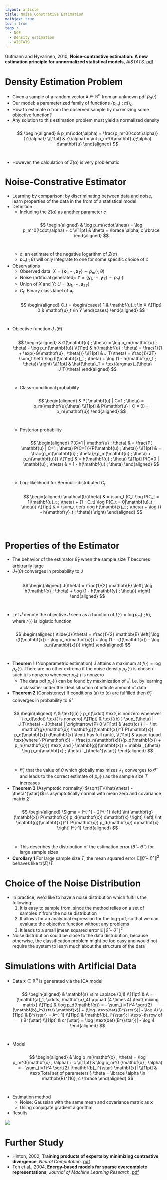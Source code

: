 ```yaml
---
layout: article
title: Noise Constrative Estimation
mathjax: true
toc : true
tags :
  - NCE
  - Density estimation
  - AISTATS
---
```





Gutmann and Hyvarinen, 2010, **Noise-contrastive estimation: A new estimation principle for unnormalized statistical models**, *AISTATS*. [pdf](http://proceedings.mlr.press/v9/gutmann10a/gutmann10a.pdf)




# Density Estimation Problem
  * Given a sample of a random vector $\mathbf{x} \in \mathbb{R}^n$ from an unknown pdf $p_d(\cdot)$
  * Our model: a parameterized family of functions $\lbrace p_m(\cdot;\alpha) \rbrace_{\alpha}$
  * How to estimate $\alpha$ from the observed sample by maximizing some objective function?
  * Any solution to this estimation problem must yield a normalized density
    <br/>
    <br/>
    $$
    \begin{aligned}
    & p_m(\cdot;\alpha) = \frac{p_m^0(\cdot;\alpha)}{Z(\alpha)} \\[11pt]
    & Z(\alpha) = \int p_m^0(\mathbf{u};\alpha) d\mathbf{u}
    \end{aligned}
    $$
    <br/>
    <br/>
  * However, the calculation of $Z(\alpha)$ is very problematic




# Noise-Constrative Estimator
  * Learning by comparison: by discriminating between data and noise, learn properties of the data in the from of a statistical model
  * Definition
    + Including the $Z(\alpha)$ as  another parameter $c$
      <br/>
      <br/>
      $$
      \begin{aligned}
      & \log p_m(\cdot;\theta) = \log p_m^0(\cdot;\alpha) + c \\[11pt]
      & \theta = \lbrace \alpha, c \rbrace
      \end{aligned}
      $$
      <br/>
      <br/>
    + $c$: an estimate of the negative logarithm of $Z(\alpha)$
    + $p_m(\cdot;\theta)$ will only integrate to one for some specific choice of $c$
  * Observations
    + Observed data: $X = \lbrace \mathbf{x}_1, \cdots, \mathbf{x}_T \rbrace \sim p_m(\cdot;\theta)$
    + Noise (artificial generated): $Y = \lbrace \mathbf{y}_1, \cdots, \mathbf{y}_T \rbrace \sim p_n(\cdot)$
    + Union of $X$ and $Y$: $U = ( \mathbf{u}_1, \cdots, \mathbf{u}_{2T} )$
    + $C_t$: Binary class label of $\mathbf{u}_t$
      <br/>
      <br/>
      $$
      \begin{aligned}
      C_t = \begin{cases}
      1 & \mathbf{u}_t \in X \\[11pt]
      0 & \mathbf{u}_t \in Y
      \end{cases}
      \end{aligned}
      $$
      <br/>
      <br/>
  * Objective function $J_T(\theta)$
    <br/>
    <br/>
    $$
    \begin{aligned}
    & G(\mathbf{u} ; \theta)  = \log p_m(\mathbf{u} ; \theta) - \log p_n(\mathbf{u}) \\[11pt]
    & h(\mathbf{u} ; \theta) = \frac{1}{1 + \exp(-G(\mathbf{u} ; \theta))} \\[11pt]
    & J_T(\theta) = \frac{1}{2T} \sum_t \left( \log h(\mathbf{x}_t ; \theta) + \log (1 - h(\mathbf{y}_t ; \theta)) \right) \\[11pt]
    & \hat{\theta}_T = \text{argmax}_{\theta} J_T(\theta)
    \end{aligned}
    $$
    <br/>
    <br/>
    + Class-conditional probability
      <br/>
      <br/>
      $$
      \begin{aligned}
      & P( \mathbf{u} | C=1 ; \theta) = p_m(\mathbf{u};\theta) \\[11pt]
      & P(\mathbf{u} | C = 0) = p_n(\mathbf{u})
      \end{aligned}
      $$
      <br/>
      <br/>
    + Posterior probability
      <br/>
      <br/>
      $$
      \begin{aligned}
      P(C=1 | \mathbf{u} ; \theta) & = \frac{P( \mathbf{u} | C=1 ; \theta) P(C=1)}{P(\mathbf{u} ; \theta)} \\[11pt]
      & = \frac{p_m(\mathbf{u} ; \theta)}{p_m(\mathbf{u} ; \theta) + p_n(\mathbf{u})} \\[11pt]
      & = h(\mathbf{u} ; \theta) \\[11pt]
      P(C=0 | \mathbf{u} ; \theta) & = 1 - h(\mathbf{u} ; \theta)
      \end{aligned}
      $$
      <br/>
      <br/>
    + Log-likelihood for Bernoulli-distributed $C_t$
      <br/>
      <br/>
      $$
      \begin{aligned}
      \mathcal{l}(\theta) & = \sum_t (C_t \log P(C_t = 1|\mathbf{u}_t ; \theta) + (1 - C_t) \log P(C_t = 0|\mathbf{u}_t ; \theta)) \\[11pt]
      & = \sum_t \left( \log h(\mathbf{x}_t ; \theta) + \log (1 - h(\mathbf{y}_t ; \theta)) \right)
      \end{aligned}
      $$
      <br/>
      <br/>




# Properties of the Estimator
  * The behavior of the estimator $\hat{\theta}_T$ when the sample size $T$ becomes arbitrarily large
  * $J_T(\theta)$ converges in probability to $J$
    <br/>
    <br/>
    $$
    \begin{aligned}
    J(\theta) = \frac{1}{2} \mathbb{E} \left[ \log h(\mathbf{x} ; \theta) + \log (1 - h(\mathbf{y} ; \theta)) \right]
    \end{aligned}
    $$
    <br/>
    <br/>
  * Let $\tilde{J}$ denote the objective $J$ seen as a function of $f(\cdot) = \log p_m(\cdot ; \theta)$, where $r(\cdot)$ is logistic function
    <br/>
    <br/>
    $$
    \begin{aligned}
    \tilde{J}(\theta) = \frac{1}{2} \mathbb{E} \left[ \log r(f(\mathbf{x}) - \log p_n(\mathbf{x})) + \log (1 - r(f(\mathbf{x}) - \log p_n(\mathbf{x}))) \right]
    \end{aligned}
    $$
    <br/>
    <br/>
  * **Theorem 1** (Nonparametric estimation) $\tilde{J}$ attains a maximum at $f(\cdot) = \log p_d(\cdot)$. There are no other extrema if the noise density $p_n(\cdot)$ is chosen such it is nonzero whenever $p_d(\cdot)$ is nonzero
    + The data pdf $p_d(\cdot)$ can be found by maximization of $\tilde{J}$, i.e. by learning a classifier under the ideal situation of infinite amount of data
  * **Theorem 2** (Consistency) If conditions (a) to (c) are fulfilled then $\hat{\theta}_T$ converges in probability to $\theta^{\star}$
    <br/>
    <br/>
    $$
    \begin{aligned}
    \\
    & \text{(a) } p_n(\cdot) \text{ is nonzero whenever } p_d(\cdot) \text{ is nonzero} \\[11pt]
    & \text{(b) } \sup_{\theta} | J_T(\theta) - J(\theta) | \xrightarrow{P} 0 \\[11pt]
    & \text{(c) } I = \int \mathbf{g}(\mathbf{x}) \mathbf{g}(\mathbf{x})^T P(\mathbf{x}) p_d(\mathbf{x}) d\mathbf{x} \text{ has full rank}, \\[11pt]
    & \quad \quad \text{where } P(\mathbf{x}) = \frac{p_n(\mathbf{x})}{p_d(\mathbf{x}) + p_n(\mathbf{x})} \text{ and } \mathbf{g}(\mathbf{x}) = \nabla _{\theta} \log p_m(\mathbf{x} ; \theta) |_{\theta^{\star}}
    \end{aligned}
    $$
    <br/>
    <br/>
    + $\hat{\theta}_T$ that the value of $\theta$ which globally maximizes $J_T$ converges to $\theta^{\star}$ and leads to the correct estimate of $p_d(\cdot)$ as the sample size $T$ increases
  * **Theorem 3** (Asymptotic normality) $\sqrt{T}(\hat{\theta} - \theta^{\star})$ is asymptotically normal with mean zero and covariance matrix $\Sigma$
    <br/>
    <br/>
    $$
    \begin{aligned}
    \Sigma = I^{-1} - 2I^{-1} \left[ \int \mathbf{g}(\mathbf{x}) P(\mathbf{x}) p_d(\mathbf{x}) d\mathbf{x} \right] \left[ \int \mathbf{g}(\mathbf{x})^T P(\mathbf{x}) p_d(\mathbf{x}) d\mathbf{x} \right] I^{-1}
    \end{aligned}
    $$
    <br/>
    <br/>
    + This describes the distribution of the estimation error $(\hat{\theta} - \theta^{\star})$ for large sample sizes
  * **Corollary 1** For large sample size $T$, the mean squared error $\mathbb{E} \lVert \hat{\theta} - \theta^{\star} \rVert ^2$ behaves like $\text{tr}(\Sigma) / T$




# Choice of the Noise Distribution
  * In practice, we'd like to have a noise distribution which fulfills the following:
    1. It is easy to sample from, since the method relies on a set of samples $Y$ from the noise distribution
    2. It allows for an analytical expression for the log-pdf, so that we can evaluate the objective function without any problems
    3. It leads to a small jmean squared error $\mathbb{E} \lVert \hat{\theta} - \theta^{\star} \rVert ^2$
  * Noise distribution sould be close to the data distribution, because otherwise, the classification problem might be too easy and would not require the system to learn much about the structure of the data




# Simulations with Artificial Data
  * Data $\mathbf{x} \in \mathbb{R}^4$ is generated via the ICA model
    <br/>
    <br/>
    $$
    \begin{aligned}
    & \mathbf{s} \sim Laplace (0,1) \\[11pt]
    & A = (\mathbf{a}_1, \cdots, \mathbf{a}_4) \qquad (4 \times 4) \text{ mixing matrix} \\[11pt]
    & \log p_d(\mathbf{x}) = - \sum_{i=1}^4 \sqrt{2} |\mathbf{b}_i^{\star} \mathbf{x}| + (\log |\text{det}(B^{\star})| - \log 4) \\[11pt]
    & B^{\star} = A^{-1} \\[11pt]
    & \mathbf{b}_i^{\star}: i \text{-th row of } B^{\star} \\[11pt]
    & c^{\star} = \log |\text{det}(B^{\star})| - \log 4
    \end{aligned}
    $$
    <br/>
    <br/>
  * Model
    <br/>
    <br/>
    $$
    \begin{aligned}
    & \log p_m(\mathbf{x} ; \theta) = \log p_m^0(\mathbf{x} ; \alpha) + c \\[11pt]
    & \log p_m^0 (\mathbf{x} ; \alpha) = - \sum_{i=1}^4 \sqrt{2} |\mathbf{b}_i^{\star} \mathbf{x}| \\[11pt]
    & \text{Total set of parameters } \theta = \lbrace \alpha \in \mathbb{R}^{16}, c \rbrace
    \end{aligned}
    $$
    <br/>
    <br/>
  * Estimation method
    + Noise: Gaussian with the same mean and covariance matrix as $\mathbf{x}$
    + Using conjugate gradient algorithm
  * Results
<img src = "/assets/images/NCE_files/Fig_1.PNG">



# Further Study
  * Hinton, 2002, **Training products of experts by minimizing contrastive divergence**, *Neural Computation*. [pdf](http://citeseerx.ist.psu.edu/viewdoc/download?doi=10.1.1.124.730&rep=rep1&type=pdf)
  * Teh et al., 2004, **Energy-based models for sparse overcomplete representations**, *Journal of Machine Learning Research*. [pdf](http://citeseerx.ist.psu.edu/viewdoc/download?doi=10.1.1.93.8380&rep=rep1&type=pdf)



